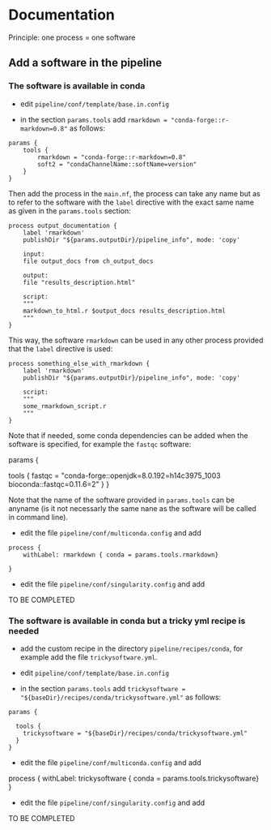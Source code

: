# Documentation

Principle: one process = one software

## Add a software in the pipeline

### The software is available in conda

* edit `pipeline/conf/template/base.in.config`

* in the section `params.tools` add  `rmarkdown = "conda-forge::r-markdown=0.8"` as follows:


```
params {
    tools {
        rmarkdown = "conda-forge::r-markdown=0.8"
        soft2 = "condaChannelName::softName=version"
    }
}
```

Then add the process in the `main.nf`, the process can take any name but as to refer to the software with the `label` directive with the exact same name as given in the `params.tools` section:

```
process output_documentation {
    label 'rmarkdown'
    publishDir "${params.outputDir}/pipeline_info", mode: 'copy'

    input:
    file output_docs from ch_output_docs

    output:
    file "results_description.html"

    script:
    """
    markdown_to_html.r $output_docs results_description.html
    """
}
```

This way, the software `rmarkdown` can be used in any other process provided that the `label` directive is used:

```
process something_else_with_rmarkdown {
    label 'rmarkdown'
    publishDir "${params.outputDir}/pipeline_info", mode: 'copy'

    script:
    """
    some_rmarkdown_script.r
    """
}
```

Note that if needed, some conda dependencies can be added when the software is specified, for example the `fastqc` software:




params {
 
  tools {
    fastqc = "conda-forge::openjdk=8.0.192=h14c3975_1003 bioconda::fastqc=0.11.6=2"
  }
}

Note that the name of the software provided in `params.tools` can be anyname (is it not necessarly the same nane as the software will be called in command line).


* edit the file `pipeline/conf/multiconda.config` and add

```
process {
    withLabel: rmarkdown { conda = params.tools.rmarkdown}
 
}
```


* edit the file `pipeline/conf/singularity.config` and add

TO BE COMPLETED



### The software is available in conda but a tricky yml recipe is needed

* add the custom recipe in the directory `pipeline/recipes/conda`, for example add the file `trickysoftware.yml`.

* edit `pipeline/conf/template/base.in.config`

* in the section `params.tools` add  `trickysoftware = "${baseDir}/recipes/conda/trickysoftware.yml"` as follows:


```
params {
  
  tools {
    trickysoftware = "${baseDir}/recipes/conda/trickysoftware.yml"
  }
}
```

* edit the file `pipeline/conf/multiconda.config` and add

process {
    withLabel: trickysoftware { conda = params.tools.trickysoftware}
}


* edit the file `pipeline/conf/singularity.config` and add

TO BE COMPLETED
